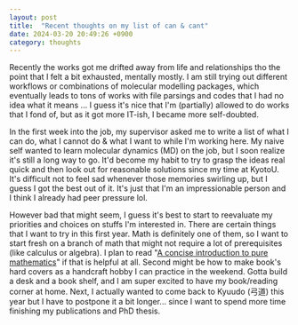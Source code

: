 ```yaml
---
layout: post
title:  "Recent thoughts on my list of can & cant"
date: 2024-03-20 20:49:26 +0900
category: thoughts
---
```


Recently the works got me drifted away from life and relationships tho the point that I felt a bit exhausted, mentally mostly. I am still trying out different workflows or combinations of molecular modelling packages, which eventually leads to tons of works with file parsings and codes that I had no idea what it means ... I guess it's nice that I'm (partially) allowed to do works that I fond of, but as it got more IT-ish, I became more self-doubted.

<!--description-->

In the first week into the job, my supervisor asked me to write a list of what I can do, what I cannot do & what I want to while I'm working here. My naive self  wanted to learn molecular dynamics (MD) on the job, but I soon realize it's still a long way to go. It'd become my habit to try to grasp the ideas real quick and then look out for reasonable solutions since my time at KyotoU. It's difficult not to feel sad whenever those memories swirling up, but I guess I got the best out of it. It's just that I'm an impressionable person and I think I already had peer pressure lol. 

However bad that might seem, I guess it's best to start to reevaluate my priorities and choices on stuffs I'm interested in. There are certain things that I want to try in this first year. Math is definitely one of them, so I want to start fresh on a branch of math that might not require a lot of prerequisites (like calculus or algebra). I plan to read "[A concise introduction to pure mathematics](https://web.math.ucsb.edu/~agboola/teaching/2021/fall/8/liebeck.pdf)" if that is helpful at all. Second might be how to make book's hard covers as a handcraft hobby I can practice in the weekend. Gotta build a desk and a book shelf, and I am super excited to have my book/reading corner at home. Next, I actually wanted to come back to Kyuudo (弓道) this year but I have to postpone it a bit longer... since I want to spend more time finishing my publications and PhD thesis. 


